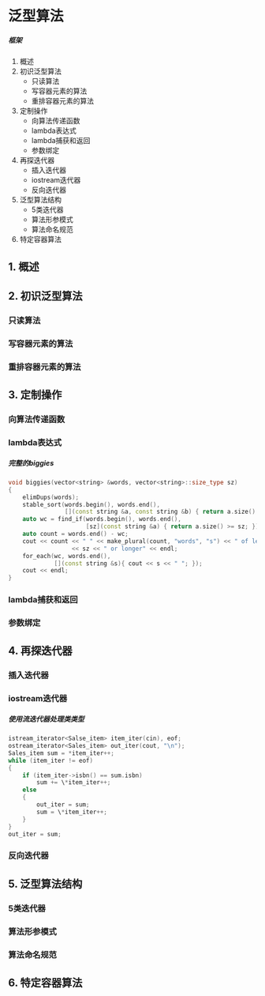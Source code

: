 # 泛型算法

##### 框架

1. 概述
2. 初识泛型算法
    - 只读算法
    - 写容器元素的算法
    - 重排容器元素的算法
3. 定制操作
    - 向算法传递函数
    - lambda表达式
    - lambda捕获和返回
    - 参数绑定
4. 再探迭代器
    - 插入迭代器
    - iostream迭代器
    - 反向迭代器
5. 泛型算法结构
    - 5类迭代器
    - 算法形参模式
    - 算法命名规范
6. 特定容器算法

## 1. 概述

## 2. 初识泛型算法

### 只读算法

### 写容器元素的算法

### 重排容器元素的算法

## 3. 定制操作

### 向算法传递函数

### lambda表达式

##### 完整的biggies

```CPP
void biggies(vector<string> &words, vector<string>::size_type sz)
{
    elimDups(words);
    stable_sort(words.begin(), words.end(),
                [](const string &a, const string &b) { return a.size() < b.size(); });
    auto wc = find_if(words.begin(), words.end(),
                      [sz](const string &a) { return a.size() >= sz; });
    auto count = words.end() - wc;
    cout << count << " " << make_plural(count, "words", "s") << " of length "
                  << sz << " or longer" << endl;
    for_each(wc, words.end(),
             [](const string &s){ cout << s << " "; });
    cout << endl;
}
```

### lambda捕获和返回

### 参数绑定

## 4. 再探迭代器

### 插入迭代器

### iostream迭代器

##### 使用流迭代器处理类类型

```CPP
istream_iterator<Salse_item> item_iter(cin), eof;
ostream_iterator<Sales_item> out_iter(cout, "\n");
Sales_item sum = *item_iter++;
while (item_iter != eof)
{
    if (item_iter->isbn() == sum.isbn)
        sum += \*item_iter++;
    else
    {
        out_iter = sum;
        sum = \*item_iter++;
    }
}
out_iter = sum;
```
   
### 反向迭代器

## 5. 泛型算法结构

### 5类迭代器

### 算法形参模式

### 算法命名规范

## 6. 特定容器算法
